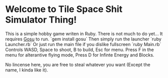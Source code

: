 # Welcome to Tile Space Shit Simulator Thing!
This is a simple hobby game writen in Ruby. There is not much to do yet...
It requires [Gosu](https://github.com/gosu/gosu) to run.
´gem install gosu´
Then simply run the launcher
´ruby Launcher.rb´
Or just run the main file if you dislike fullscreen
´ruby Main.rb´
Controls
WASD, Space to shoot, B to build, Esc for menu. 
Press F in the menu for alterantive flying mode, Press D for Infinte Energy and Blocks.

No lincense here, you are free to steal whatever you want (Except the name, I kinda like it).